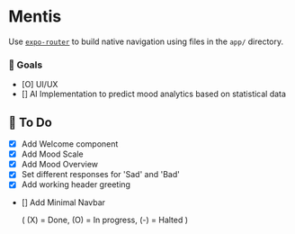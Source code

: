 # Mentis

Use [`expo-router`](https://expo.github.io/router) to build native navigation using files in the `app/` directory.

### 🚀 Goals

- [O] UI/UX
- [] AI Implementation to predict mood analytics based on statistical data


## 📝 To Do

- [X] Add Welcome component
- [X] Add Mood Scale
- [X] Add Mood Overview
- [X] Set different responses for 'Sad' and 'Bad'
- [X] Add working header greeting
- [] Add Minimal Navbar

    ( (X) = Done, (O) = In progress, (-) = Halted )
